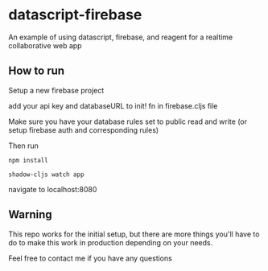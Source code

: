 # datascript-firebase

An example of using datascript, firebase, and reagent for a realtime collaborative web app


## How to run

Setup a new firebase project

add your api key and databaseURL to init! fn in firebase.cljs file

Make sure you have your database rules set to public read and write (or setup firebase auth and corresponding rules)

Then run

`npm install`


`shadow-cljs watch app`

navigate to localhost:8080


## Warning

This repo works for the initial setup, but there are more things you'll have to do to make this work in production depending on your needs.

Feel free to contact me if you have any questions
